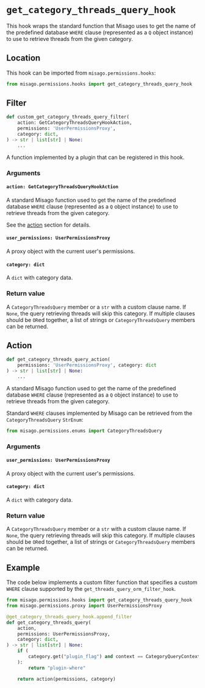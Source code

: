 # `get_category_threads_query_hook`

This hook wraps the standard function that Misago uses to get the name of the predefined database `WHERE` clause (represented as a `Q` object instance) to use to retrieve threads from the given category.


## Location

This hook can be imported from `misago.permissions.hooks`:

```python
from misago.permissions.hooks import get_category_threads_query_hook
```


## Filter

```python
def custom_get_category_threads_query_filter(
    action: GetCategoryThreadsQueryHookAction,
    permissions: 'UserPermissionsProxy',
    category: dict,
) -> str | list[str] | None:
    ...
```

A function implemented by a plugin that can be registered in this hook.


### Arguments

#### `action: GetCategoryThreadsQueryHookAction`

A standard Misago function used to get the name of the predefined database `WHERE` clause (represented as a `Q` object instance) to use to retrieve threads from the given category.

See the [action](#action) section for details.


#### `user_permissions: UserPermissionsProxy`

A proxy object with the current user's permissions.


#### `category: dict`

A `dict` with category data.


### Return value

A `CategoryThreadsQuery` member or a `str` with a custom clause name. If `None`, the query retrieving threads will skip this category. If multiple clauses should be `OR`ed together, a list of strings or `CategoryThreadsQuery` members can be returned.


## Action

```python
def get_category_threads_query_action(
    permissions: 'UserPermissionsProxy', category: dict
) -> str | list[str] | None:
    ...
```

A standard Misago function used to get the name of the predefined database `WHERE` clause (represented as a `Q` object instance) to use to retrieve threads from the given category.

Standard `WHERE` clauses implemented by Misago can be retrieved from the `CategoryThreadsQuery` `StrEnum`:

```python
from misago.permissions.enums import CategoryThreadsQuery
```


### Arguments

#### `user_permissions: UserPermissionsProxy`

A proxy object with the current user's permissions.


#### `category: dict`

A `dict` with category data.


### Return value

A `CategoryThreadsQuery` member or a `str` with a custom clause name. If `None`, the query retrieving threads will skip this category. If multiple clauses should be `OR`ed together, a list of strings or `CategoryThreadsQuery` members can be returned.


## Example

The code below implements a custom filter function that specifies a custom `WHERE` clause supported by the `get_threads_query_orm_filter_hook`.

```python
from misago.permissions.hooks import get_category_threads_query_hook
from misago.permissions.proxy import UserPermissionsProxy

@get_category_threads_query_hook.append_filter
def get_category_threads_query(
    action,
    permissions: UserPermissionsProxy,
    category: dict,
) -> str | list[str] | None:
    if (
        category.get("plugin_flag") and context == CategoryQueryContext.CURRENT
    ):
        return "plugin-where"

    return action(permissions, category)
```